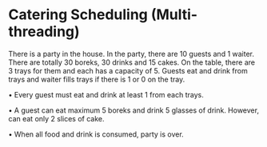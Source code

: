 # Catering Scheduling (Multi-threading)
There is a party in the house. In the party, there are 10 guests and 1 waiter. There are totally 30 boreks, 30 drinks and 15 cakes. On the table, there are 3 trays for them and each has a capacity of 5. Guests eat and drink from trays and waiter fills trays if there is 1 or 0 on the tray. 

•	Every guest must eat and drink at least 1 from each trays.

•	A guest can eat maximum 5 boreks and drink 5 glasses of drink. However, can eat only 2 slices of cake.

•	When all food and drink is consumed, party is over.
